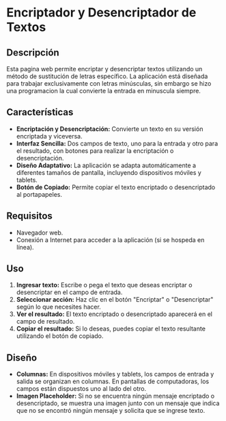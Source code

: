 # Encriptador y Desencriptador de Textos

## Descripción

Esta pagina web permite encriptar y desencriptar textos utilizando un método de sustitución de letras específico. La aplicación está diseñada para trabajar exclusivamente con letras minúsculas, sin embargo se hizo una programacion la cual convierte la entrada en minuscula siempre.

## Características

- **Encriptación y Desencriptación:** Convierte un texto en su versión encriptada y viceversa.
- **Interfaz Sencilla:** Dos campos de texto, uno para la entrada y otro para el resultado, con botones para realizar la encriptación o desencriptación.
- **Diseño Adaptativo:** La aplicación se adapta automáticamente a diferentes tamaños de pantalla, incluyendo dispositivos móviles y tablets.
- **Botón de Copiado:** Permite copiar el texto encriptado o desencriptado al portapapeles.

## Requisitos

- Navegador web.
- Conexión a Internet para acceder a la aplicación (si se hospeda en línea).

## Uso

1. **Ingresar texto:** Escribe o pega el texto que deseas encriptar o desencriptar en el campo de entrada.
2. **Seleccionar acción:** Haz clic en el botón "Encriptar" o "Desencriptar" según lo que necesites hacer.
3. **Ver el resultado:** El texto encriptado o desencriptado aparecerá en el campo de resultado.
4. **Copiar el resultado:** Si lo deseas, puedes copiar el texto resultante utilizando el botón de copiado.

## Diseño

- **Columnas:** En dispositivos móviles y tablets, los campos de entrada y salida se organizan en columnas. En pantallas de computadoras, los campos están dispuestos uno al lado del otro.
- **Imagen Placeholder:** Si no se encuentra ningún mensaje encriptado o desencriptado, se muestra una imagen junto con un mensaje que indica que no se encontró ningún mensaje y solicita que se ingrese texto.
